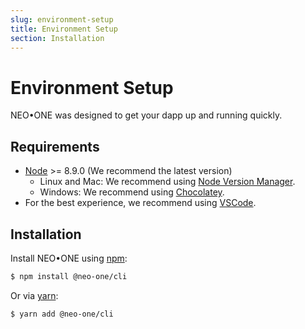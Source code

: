 ```yaml
---
slug: environment-setup
title: Environment Setup
section: Installation
---
```


# Environment Setup

NEO•ONE was designed to get your dapp up and running quickly.

## Requirements

- [Node](https://nodejs.org) >= 8.9.0 (We recommend the latest version)
  - Linux and Mac: We recommend using [Node Version Manager](https://github.com/creationix/nvm).
  - Windows: We recommend using [Chocolatey](https://chocolatey.org/).
- For the best experience, we recommend using [VSCode](https://code.visualstudio.com/).

## Installation

Install NEO•ONE using [npm](https://www.npmjs.com/):

```bash
$ npm install @neo-one/cli
```

Or via [yarn](https://yarnpkg.com/):

```bash
$ yarn add @neo-one/cli
```
